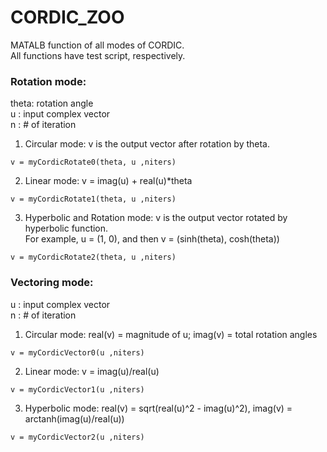 # CORDIC_ZOO
MATALB function of all modes of CORDIC.  
All functions have test script, respectively.

### Rotation mode:
theta: rotation angle  
u    : input complex vector  
n    : # of iteration

1. Circular mode: v is the output vector after rotation by theta.
```
v = myCordicRotate0(theta, u ,niters)
```

2. Linear mode: v = imag(u) + real(u)*theta
```
v = myCordicRotate1(theta, u ,niters)
```

3. Hyperbolic and Rotation mode: v is the output vector rotated by hyperbolic function.  
For example, u = (1, 0), and then v = (sinh(theta), cosh(theta))
```
v = myCordicRotate2(theta, u ,niters)
```

### Vectoring mode:
u    : input complex vector  
n    : # of iteration  

1. Circular mode: real(v) = magnitude of u; imag(v) = total rotation angles
```
v = myCordicVector0(u ,niters)
```

2. Linear mode: v = imag(u)/real(u)
```
v = myCordicVector1(u ,niters)
```

3. Hyperbolic mode: real(v) = sqrt(real(u)^2 - imag(u)^2), imag(v) = arctanh(imag(u)/real(u))
```
v = myCordicVector2(u ,niters)
```
